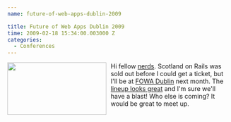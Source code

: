 ```yaml
---
name: future-of-web-apps-dublin-2009

title: Future of Web Apps Dublin 2009
time: 2009-02-18 15:34:00.003000 Z
categories:
  - Conferences
---
```


<img style="float:left; margin:0 10px 10px 0;cursor:pointer; cursor:hand;width: 224px; height: 119px;" src="http://events.carsonified.com/images/0000/0343/event_badge_02_dublin.jpg" border="0" alt="" />
Hi fellow <a href="http://www.youtube.com/watch?v=-xEzGIuY7kw">nerds</a>. Scotland on Rails was sold out before I could get a ticket, but I'll be at <a href="http://events.carsonified.com/fowa/2009/dublin">FOWA Dublin</a> next month. The <a href="http://events.carsonified.com/fowa/2009/dublin/schedule">lineup looks great</a> and I'm sure we'll have a blast! Who else is coming? It would be great to meet up.
